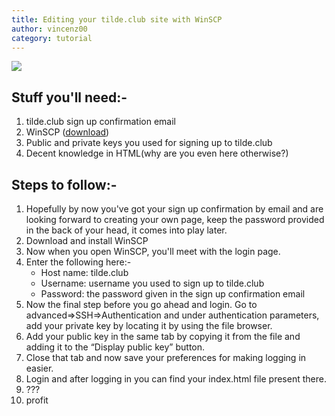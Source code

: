 ```yaml
---
title: Editing your tilde.club site with WinSCP
author: vincenz00
category: tutorial
---
```


![](https://user-images.githubusercontent.com/57832/132138979-3c05c6fa-f0fd-4332-9c55-8a00260effb0.PNG)

## Stuff you'll need:-

1. tilde.club sign up confirmation email
1. WinSCP ([download](https://winscp.net/eng/index.php))
1. Public and private keys you used for signing up to tilde.club
1. Decent knowledge in HTML(why are you even here otherwise?)

## Steps to follow:-

1. Hopefully by now you've got your sign up confirmation by email and are
   looking forward to creating your own page, keep the password provided in
   the back of your head, it comes into play later.
1. Download and install WinSCP
1. Now when you open WinSCP, you'll meet with the login page.
1. Enter the following here:-
   - Host name: tilde.club
   - Username: username you used to sign up to tilde.club
   - Password: the password given in the sign up confirmation email
1. Now the final step before you go ahead and login. Go to
   advanced=>SSH=>Authentication and under authentication parameters, add your
   private key by locating it by using the file browser.
1. Add your public key in the same tab by copying it from the file and
   adding it to the  “Display public key” button.
1. Close that tab and now save your preferences for making logging in
   easier.
1. Login and after logging in you can find your index.html file present
   there.
1. ???
1. profit
